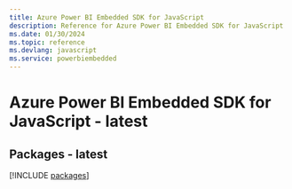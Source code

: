 ```yaml
---
title: Azure Power BI Embedded SDK for JavaScript
description: Reference for Azure Power BI Embedded SDK for JavaScript
ms.date: 01/30/2024
ms.topic: reference
ms.devlang: javascript
ms.service: powerbiembedded
---
```

# Azure Power BI Embedded SDK for JavaScript - latest
## Packages - latest
[!INCLUDE [packages](power-bi-embedded-index.md)]
